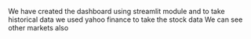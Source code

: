 We have created the dashboard using streamlit module and to take historical data we used yahoo finance to take the stock data
We can see other markets also

